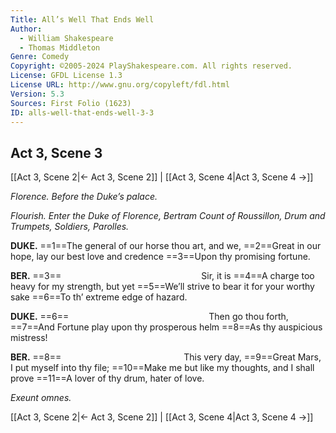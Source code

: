 ```yaml
---
Title: All’s Well That Ends Well
Author: 
  - William Shakespeare
  - Thomas Middleton
Genre: Comedy
Copyright: ©2005-2024 PlayShakespeare.com. All rights reserved.
License: GFDL License 1.3
License URL: http://www.gnu.org/copyleft/fdl.html
Version: 5.3
Sources: First Folio (1623)
ID: alls-well-that-ends-well-3-3
---
```


## Act 3, Scene 3
[[Act 3, Scene 2|← Act 3, Scene 2]] | [[Act 3, Scene 4|Act 3, Scene 4 →]]

*Florence. Before the Duke’s palace.*

*Flourish. Enter the Duke of Florence, Bertram Count of Roussillon, Drum and Trumpets, Soldiers, Parolles.*

**DUKE.**
==1==The general of our horse thou art, and we,
==2==Great in our hope, lay our best love and credence
==3==Upon thy promising fortune.

**BER.**
==3==                Sir, it is
==4==A charge too heavy for my strength, but yet
==5==We’ll strive to bear it for your worthy sake
==6==To th’ extreme edge of hazard.

**DUKE.**
==6==                Then go thou forth,
==7==And Fortune play upon thy prosperous helm
==8==As thy auspicious mistress!

**BER.**
==8==              This very day,
==9==Great Mars, I put myself into thy file;
==10==Make me but like my thoughts, and I shall prove
==11==A lover of thy drum, hater of love.

*Exeunt omnes.*

[[Act 3, Scene 2|← Act 3, Scene 2]] | [[Act 3, Scene 4|Act 3, Scene 4 →]]